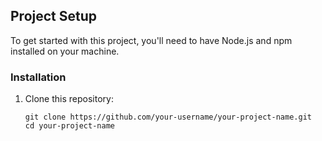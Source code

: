 ## Project Setup

To get started with this project, you'll need to have Node.js and npm installed on your machine.

### Installation

1. Clone this repository:
   ```shell
   git clone https://github.com/your-username/your-project-name.git
   cd your-project-name
